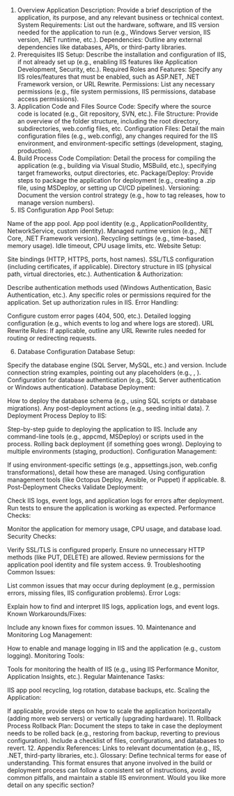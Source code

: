 1. Overview
Application Description: Provide a brief description of the application, its purpose, and any relevant business or technical context.
System Requirements: List out the hardware, software, and IIS version needed for the application to run (e.g., Windows Server version, IIS version, .NET runtime, etc.).
Dependencies: Outline any external dependencies like databases, APIs, or third-party libraries.
2. Prerequisites
IIS Setup: Describe the installation and configuration of IIS, if not already set up (e.g., enabling IIS features like Application Development, Security, etc.).
Required Roles and Features: Specify any IIS roles/features that must be enabled, such as ASP.NET, .NET Framework version, or URL Rewrite.
Permissions: List any necessary permissions (e.g., file system permissions, IIS permissions, database access permissions).
3. Application Code and Files
Source Code: Specify where the source code is located (e.g., Git repository, SVN, etc.).
File Structure: Provide an overview of the folder structure, including the root directory, subdirectories, web.config files, etc.
Configuration Files: Detail the main configuration files (e.g., web.config), any changes required for the IIS environment, and environment-specific settings (development, staging, production).
4. Build Process
Code Compilation: Detail the process for compiling the application (e.g., building via Visual Studio, MSBuild, etc.), specifying target frameworks, output directories, etc.
Package/Deploy: Provide steps to package the application for deployment (e.g., creating a .zip file, using MSDeploy, or setting up CI/CD pipelines).
Versioning: Document the version control strategy (e.g., how to tag releases, how to manage version numbers).
5. IIS Configuration
App Pool Setup:

Name of the app pool.
App pool identity (e.g., ApplicationPoolIdentity, NetworkService, custom identity).
Managed runtime version (e.g., .NET Core, .NET Framework version).
Recycling settings (e.g., time-based, memory usage).
Idle timeout, CPU usage limits, etc.
Website Setup:

Site bindings (HTTP, HTTPS, ports, host names).
SSL/TLS configuration (including certificates, if applicable).
Directory structure in IIS (physical path, virtual directories, etc.).
Authentication & Authorization:

Describe authentication methods used (Windows Authentication, Basic Authentication, etc.).
Any specific roles or permissions required for the application.
Set up authorization rules in IIS.
Error Handling:

Configure custom error pages (404, 500, etc.).
Detailed logging configuration (e.g., which events to log and where logs are stored).
URL Rewrite Rules: If applicable, outline any URL Rewrite rules needed for routing or redirecting requests.

6. Database Configuration
Database Setup:

Specify the database engine (SQL Server, MySQL, etc.) and version.
Include connection string examples, pointing out any placeholders (e.g., <server>, <database>).
Configuration for database authentication (e.g., SQL Server authentication or Windows authentication).
Database Deployment:

How to deploy the database schema (e.g., using SQL scripts or database migrations).
Any post-deployment actions (e.g., seeding initial data).
7. Deployment Process
Deploy to IIS:

Step-by-step guide to deploying the application to IIS.
Include any command-line tools (e.g., appcmd, MSDeploy) or scripts used in the process.
Rolling back deployment (if something goes wrong).
Deploying to multiple environments (staging, production).
Configuration Management:

If using environment-specific settings (e.g., appsettings.json, web.config transformations), detail how these are managed.
Using configuration management tools (like Octopus Deploy, Ansible, or Puppet) if applicable.
8. Post-Deployment Checks
Validate Deployment:

Check IIS logs, event logs, and application logs for errors after deployment.
Run tests to ensure the application is working as expected.
Performance Checks:

Monitor the application for memory usage, CPU usage, and database load.
Security Checks:

Verify SSL/TLS is configured properly.
Ensure no unnecessary HTTP methods (like PUT, DELETE) are allowed.
Review permissions for the application pool identity and file system access.
9. Troubleshooting
Common Issues:

List common issues that may occur during deployment (e.g., permission errors, missing files, IIS configuration problems).
Error Logs:

Explain how to find and interpret IIS logs, application logs, and event logs.
Known Workarounds/Fixes:

Include any known fixes for common issues.
10. Maintenance and Monitoring
Log Management:

How to enable and manage logging in IIS and the application (e.g., custom logging).
Monitoring Tools:

Tools for monitoring the health of IIS (e.g., using IIS Performance Monitor, Application Insights, etc.).
Regular Maintenance Tasks:

IIS app pool recycling, log rotation, database backups, etc.
Scaling the Application:

If applicable, provide steps on how to scale the application horizontally (adding more web servers) or vertically (upgrading hardware).
11. Rollback Process
Rollback Plan:
Document the steps to take in case the deployment needs to be rolled back (e.g., restoring from backup, reverting to previous configuration).
Include a checklist of files, configurations, and databases to revert.
12. Appendix
References: Links to relevant documentation (e.g., IIS, .NET, third-party libraries, etc.).
Glossary: Define technical terms for ease of understanding.
This format ensures that anyone involved in the build or deployment process can follow a consistent set of instructions, avoid common pitfalls, and maintain a stable IIS environment. Would you like more detail on any specific section?
